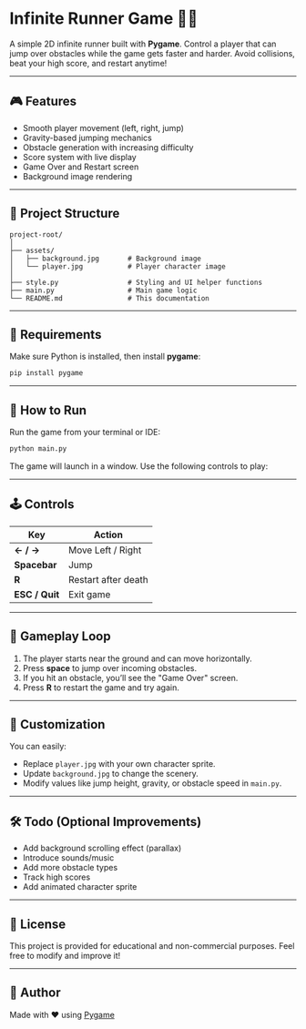 # Infinite Runner Game 🏃‍♂️

A simple 2D infinite runner built with **Pygame**. Control a player that can jump over obstacles while the game gets faster and harder. Avoid collisions, beat your high score, and restart anytime!

---

## 🎮 Features

- Smooth player movement (left, right, jump)
- Gravity-based jumping mechanics
- Obstacle generation with increasing difficulty
- Score system with live display
- Game Over and Restart screen
- Background image rendering

---

## 📁 Project Structure

```
project-root/
│
├── assets/
│   ├── background.jpg       # Background image
│   └── player.jpg           # Player character image
│
├── style.py                 # Styling and UI helper functions
├── main.py                  # Main game logic
└── README.md                # This documentation
```

---

## 🔧 Requirements

Make sure Python is installed, then install **pygame**:

```bash
pip install pygame
```

---

## 🚀 How to Run

Run the game from your terminal or IDE:

```bash
python main.py
```

The game will launch in a window. Use the following controls to play:

---

## 🕹 Controls

| Key            | Action              |
|----------------|---------------------|
| **← / →**       | Move Left / Right   |
| **Spacebar**   | Jump                |
| **R**          | Restart after death |
| **ESC / Quit** | Exit game           |

---

## 🔁 Gameplay Loop

1. The player starts near the ground and can move horizontally.
2. Press **space** to jump over incoming obstacles.
3. If you hit an obstacle, you’ll see the "Game Over" screen.
4. Press **R** to restart the game and try again.

---

## 🎨 Customization

You can easily:
- Replace `player.jpg` with your own character sprite.
- Update `background.jpg` to change the scenery.
- Modify values like jump height, gravity, or obstacle speed in `main.py`.

---

## 🛠 Todo (Optional Improvements)

- Add background scrolling effect (parallax)
- Introduce sounds/music
- Add more obstacle types
- Track high scores
- Add animated character sprite

---

## 📄 License

This project is provided for educational and non-commercial purposes. Feel free to modify and improve it!

---

## 🧠 Author

Made with ❤️ using [Pygame](https://www.pygame.org/)


